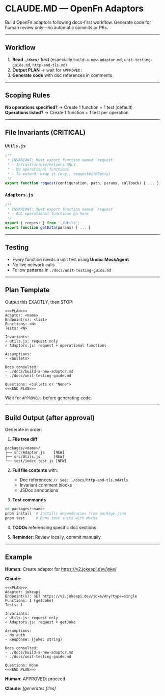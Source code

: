 # CLAUDE.MD — OpenFn Adaptors

Build OpenFn adaptors following docs-first workflow. Generate code for human review only—no automatic commits or PRs.

---

## Workflow

1. **Read `./docs/` first** (especially `build-a-new-adaptor.md`, `unit-testing-guide.md`, `http-and-tls.md`)
2. **Output PLAN** → wait for `APPROVED:`
3. **Generate code** with doc references in comments

---

## Scoping Rules

**No operations specified?** → Create 1 function + 1 test (default)  
**Operations listed?** → Create 1 function + 1 test per operation

---

## File Invariants (CRITICAL)

### `Utils.js`
```javascript
/**
 * INVARIANT: Must export function named `request`
 * - Infrastructure/helpers ONLY
 * - NO operational functions
 * - To extend: wrap it (e.g., requestWithRetry)
 */
export function request(configuration, path, params, callback) { ... }
```

### `Adaptors.js`
```javascript
/**
 * INVARIANT: Must export function named `request`
 * - ALL operational functions go here
 */
export { request } from './Utils';
export function getData(params) { ... }
```

---

## Testing

- Every function needs a unit test using **Undici MockAgent**
- No live network calls
- Follow patterns in `./docs/unit-testing-guide.md`

---

## Plan Template

Output this EXACTLY, then STOP:
```
<<<PLAN>>>
Adaptor: <name>
Endpoint(s): <list>
Functions: <N>
Tests: <N>

Invariants:
✓ Utils.js: request only
✓ Adaptors.js: request + operational functions

Assumptions:
- <bullets>

Docs consulted:
- ./docs/build-a-new-adaptor.md
- ./docs/unit-testing-guide.md

Questions: <bullets or "None">
<<<END PLAN>>>
```

Wait for `APPROVED:` before generating code.

---

## Build Output (after approval)

Generate in order:

1. **File tree diff**
```
packages/<name>/
├── src/Adaptor.js    [NEW]
├── src/Utils.js      [NEW]
└── test/index.test.js [NEW]
```

2. **Full file contents** with:
   - Doc references: `// See: ./docs/http-and-tls.md#tls`
   - Invariant comment blocks
   - JSDoc annotations

3. **Test commands**
```bash
cd packages/<name>
pnpm install  # Installs dependencies from package.json
pnpm test     # Runs test suite with Mocha
```

4. **TODOs** referencing specific doc sections

5. **Reminder:** Review locally, commit manually

---

## Example

**Human:** Create adaptor for https://v2.jokeapi.dev/joke/

**Claude:**
```
<<<PLAN>>>
Adaptor: jokeapi
Endpoint(s): GET https://v2.jokeapi.dev/joke/Any?type=single
Functions: 1 (getJoke)
Tests: 1

Invariants:
✓ Utils.js: request only
✓ Adaptors.js: request + getJoke

Assumptions:
- No auth
- Response: {joke: string}

Docs consulted:
- ./docs/build-a-new-adaptor.md
- ./docs/unit-testing-guide.md

Questions: None
<<<END PLAN>>>
```

**Human:** APPROVED: proceed

**Claude:** *[generates files]*